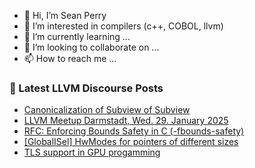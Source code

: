 - 👋 Hi, I’m Sean Perry
- 👀 I’m interested in compilers (c++, COBOL, llvm)
- 🌱 I’m currently learning ...
- 💞️ I’m looking to collaborate on ...
- 📫 How to reach me ...

<!---
s66perry/s66perry is a ✨ special ✨ repository because its `README.md` (this file) appears on your GitHub profile.
You can click the Preview link to take a look at your changes.
--->
### 📕 Latest LLVM Discourse Posts

<!-- DISCOURSE-LLVM:START -->
- [Canonicalization of Subview of Subview](https://discourse.llvm.org/t/canonicalization-of-subview-of-subview/84179#post_1)
- [LLVM Meetup Darmstadt, Wed. 29. January 2025](https://discourse.llvm.org/t/llvm-meetup-darmstadt-wed-29-january-2025/84178#post_1)
- [RFC: Enforcing Bounds Safety in C &lpar;-fbounds-safety&rpar;](https://discourse.llvm.org/t/rfc-enforcing-bounds-safety-in-c-fbounds-safety/70854?page=7#post_136)
- [[GlobalISel] HwModes for pointers of different sizes](https://discourse.llvm.org/t/globalisel-hwmodes-for-pointers-of-different-sizes/84174#post_2)
- [TLS support in GPU progamming](https://discourse.llvm.org/t/tls-support-in-gpu-progamming/84175#post_2)
<!-- DISCOURSE-LLVM:END -->
